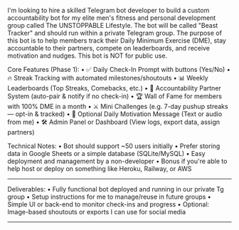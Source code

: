 I'm looking to hire a skilled Telegram bot developer to build a custom accountability bot for my elite men's fitness and personal development group called The UNSTOPPABLE Lifestyle.
The bot will be called "Beast Tracker" and should run within a private Telegram group. The purpose of this bot is to help members track their Daily Minimum Exercise (DME), stay accountable to their partners, compete on leaderboards, and receive motivation and nudges.
This bot is NOT for public use.

Core Features (Phase 1):
• ✅ Daily Check-In Prompt with buttons (Yes/No)
• 🔥 Streak Tracking with automated milestones/shoutouts
• 📊 Weekly Leaderboards (Top Streaks, Comebacks, etc.)
• 🤝 Accountability Partner System (auto-pair & notify if no check-in)
• 🏆 Wall of Fame for members with 100% DME in a month
• ⚔️ Mini Challenges (e.g. 7-day pushup streaks — opt-in & tracked)
• 📲 Optional Daily Motivation Message (Text or audio from me)
• 🛠️ Admin Panel or Dashboard (View logs, export data, assign partners)

Technical Notes:
• Bot should support ~50 users initially
• Prefer storing data in Google Sheets or a simple database (SQLite/MySQL)
• Easy deployment and management by a non-developer
• Bonus if you're able to help host or deploy on something like Heroku, Railway, or AWS
________________________________________
Deliverables:
• Fully functional bot deployed and running in our private Tg group
• Setup instructions for me to manage/reuse in future groups
• Simple UI or back-end to monitor check-ins and progress
• Optional: Image-based shoutouts or exports I can use for social media
________________________________________
